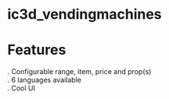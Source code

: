 # ic3d_vendingmachines

# Features
. Configurable range, item, price and prop(s)  
. 6 languages available  
. Cool UI  
